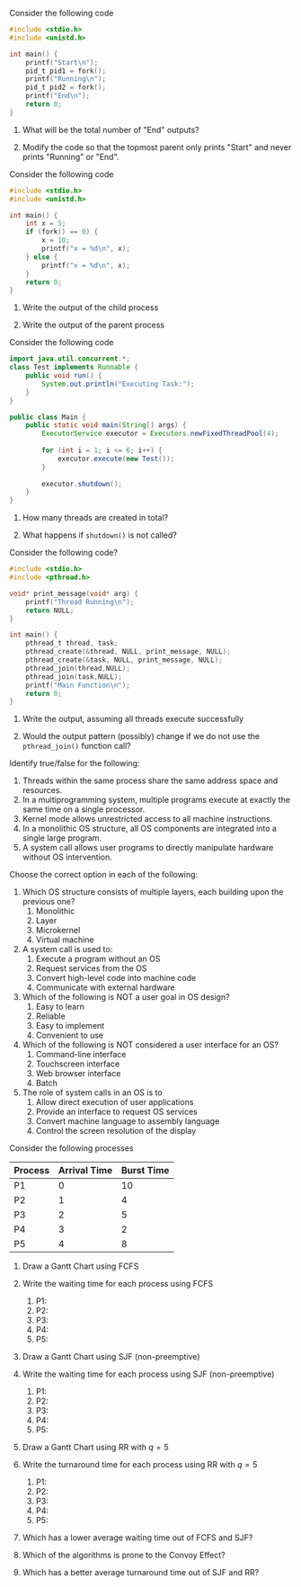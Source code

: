 

Consider the following code

```c
#include <stdio.h>
#include <unistd.h>

int main() {
	printf("Start\n");
	pid_t pid1 = fork();
	printf("Running\n");
	pid_t pid2 = fork();
	printf("End\n");
	return 0;
}
```

1. What will be the total number of "End" outputs?
   
2. Modify the code so that the topmost parent only prints "Start" and never prints "Running" or "End".






Consider the following code

```c
#include <stdio.h>
#include <unistd.h>

int main() {
	int x = 5;
	if (fork() == 0) {
		x = 10;
		printf("x = %d\n", x);
	} else {
		printf("x = %d\n", x);
	}
	return 0;
}
```

1. Write the output of the child process
   
2. Write the output of the parent process



Consider the following code

```java
import java.util.concurrent.*;
class Test implements Runnable {
	public void run() {
		System.out.println("Executing Task:");
	}
}

public class Main {
	public static void main(String[] args) {
		ExecutorService executor = Executors.newFixedThreadPool(4);
		
		for (int i = 1; i <= 6; i++) {
			executor.execute(new Test());
		}
		
		executor.shutdown();
	}
}
```

1. How many threads are created in total?
   
2. What happens if `shutdown()` is not called?



Consider the following code?

```c
#include <stdio.h>
#include <pthread.h>

void* print_message(void* arg) {
	printf("Thread Running\n");
	return NULL;
}

int main() {
	pthread_t thread, task;
	pthread_create(&thread, NULL, print_message, NULL);
	pthread_create(&task, NULL, print_message, NULL);
	pthread_join(thread,NULL);
	pthread_join(task,NULL);
	printf("Main Function\n");
	return 0;
}
```

1. Write the output, assuming all threads execute successfully



2. Would the output pattern (possibly) change if we do not use the `pthread_join()` function call?



Identify true/false for the following:
1. Threads within the same process share the same address space and resources.
2. In a multiprogramming system, multiple programs execute at exactly the same time on a single processor.
3. Kernel mode allows unrestricted access to all machine instructions.
4. In a monolithic OS structure, all OS components are integrated into a single large program.
5. A system call allows user programs to directly manipulate hardware without OS intervention.


Choose the correct option in each of the following:
1. Which OS structure consists of multiple layers, each building upon the previous one?
	1. Monolithic
	2. Layer
	3. Microkernel
	4. Virtual machine
2. A system call is used to:
	1. Execute a program without an OS
	2. Request services from the OS
	3. Convert high-level code into machine code
	4. Communicate with external hardware
3. Which of the following is NOT a user goal in OS design?
	1. Easy to learn
	2. Reliable
	3. Easy to implement
	4. Convenient to use
4. Which of the following is NOT considered a user interface for an OS?
	1. Command-line interface
	2. Touchscreen interface
	3. Web browser interface
	4. Batch
5. The role of system calls in an OS is to
	1. Allow direct execution of user applications
	2. Provide an interface to request OS services
	3. Convert machine language to assembly language
	4. Control the screen resolution of the display


Consider the following processes

| Process | Arrival Time | Burst Time |
| ------- | ------------ | ---------- |
| P1      | 0            | 10         |
| P2      | 1            | 4          |
| P3      | 2            | 5          |
| P4      | 3            | 2          |
| P5      | 4            | 8          |

1. Draw a Gantt Chart using FCFS



2. Write the waiting time for each process using FCFS
	1. P1:
	2. P2:
	3. P3:
	4. P4:
	5. P5:

3. Draw a Gantt Chart using SJF (non-preemptive)
   
   
4. Write the waiting time for each process using SJF (non-preemptive)
	1. P1:
	2. P2:
	3. P3:
	4. P4:
	5. P5:

5. Draw a Gantt Chart using RR with $q=5$


6. Write the turnaround time for each process using RR with $q=5$
	1. P1:
	2. P2:
	3. P3:
	4. P4:
	5. P5:


7. Which has a lower average waiting time out of FCFS and SJF?
   
8. Which of the algorithms is prone to the Convoy Effect?
   
9. Which has a better average turnaround time out of SJF and RR?